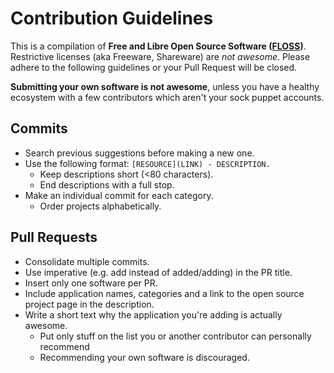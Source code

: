 # Contribution Guidelines

This is a compilation of **Free and Libre Open Source Software ([FLOSS](https://en.wikipedia.org/wiki/Free_and_open-source_software))**. Restrictive licenses (aka Freeware, Shareware) are *not awesome*. Please adhere to the following guidelines or your Pull Request will be closed.

**Submitting your own software is not awesome**, unless you have a healthy ecosystem with a few contributors which aren't your sock puppet accounts.

## Commits

* Search previous suggestions before making a new one.
* Use the following format: `[RESOURCE](LINK) - DESCRIPTION.`
  * Keep descriptions short (<80 characters).
  * End descriptions with a full stop.
* Make an individual commit for each category.
  * Order projects alphabetically.

## Pull Requests

* Consolidate multiple commits.
* Use imperative (e.g. add instead of added/adding) in the PR title.
* Insert only one software per PR.
* Include application names, categories and a link to the open source project page in the description.
* Write a short text why the application you're adding is actually awesome.
  * Put only stuff on the list you or another contributor can personally recommend
  * Recommending your own software is discouraged.
